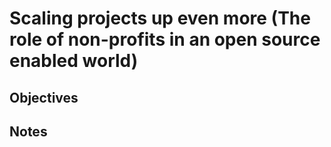 # Scaling projects up even more (The role of non-profits in an open source enabled world) 

## Objectives

## Notes
